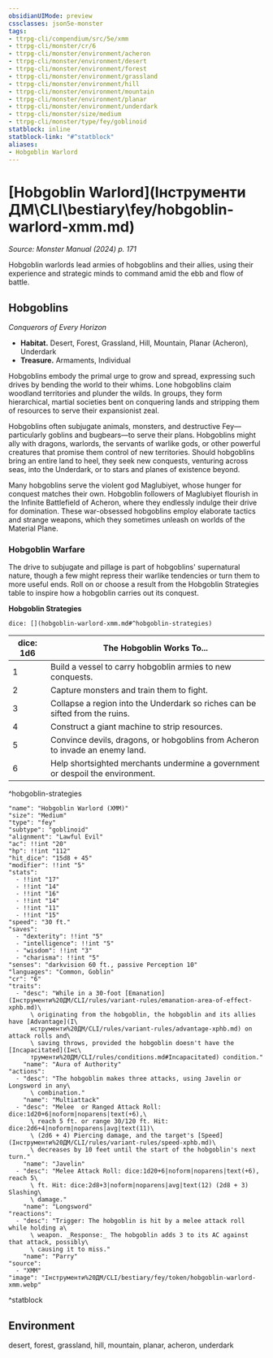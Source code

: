 ```yaml
---
obsidianUIMode: preview
cssclasses: json5e-monster
tags:
- ttrpg-cli/compendium/src/5e/xmm
- ttrpg-cli/monster/cr/6
- ttrpg-cli/monster/environment/acheron
- ttrpg-cli/monster/environment/desert
- ttrpg-cli/monster/environment/forest
- ttrpg-cli/monster/environment/grassland
- ttrpg-cli/monster/environment/hill
- ttrpg-cli/monster/environment/mountain
- ttrpg-cli/monster/environment/planar
- ttrpg-cli/monster/environment/underdark
- ttrpg-cli/monster/size/medium
- ttrpg-cli/monster/type/fey/goblinoid
statblock: inline
statblock-link: "#^statblock"
aliases:
- Hobgoblin Warlord
---
```

# [Hobgoblin Warlord](Інструменти ДМ\CLI\bestiary\fey/hobgoblin-warlord-xmm.md)
*Source: Monster Manual (2024) p. 171*  

Hobgoblin warlords lead armies of hobgoblins and their allies, using their experience and strategic minds to command amid the ebb and flow of battle.

## Hobgoblins

*Conquerors of Every Horizon*

- **Habitat.** Desert, Forest, Grassland, Hill, Mountain, Planar (Acheron), Underdark  
- **Treasure.** Armaments, Individual  

Hobgoblins embody the primal urge to grow and spread, expressing such drives by bending the world to their whims. Lone hobgoblins claim woodland territories and plunder the wilds. In groups, they form hierarchical, martial societies bent on conquering lands and stripping them of resources to serve their expansionist zeal.

Hobgoblins often subjugate animals, monsters, and destructive Fey—particularly goblins and bugbears—to serve their plans. Hobgoblins might ally with dragons, warlords, the servants of warlike gods, or other powerful creatures that promise them control of new territories. Should hobgoblins bring an entire land to heel, they seek new conquests, venturing across seas, into the Underdark, or to stars and planes of existence beyond.

Many hobgoblins serve the violent god Maglubiyet, whose hunger for conquest matches their own. Hobgoblin followers of Maglubiyet flourish in the Infinite Battlefield of Acheron, where they endlessly indulge their drive for domination. These war-obsessed hobgoblins employ elaborate tactics and strange weapons, which they sometimes unleash on worlds of the Material Plane.

### Hobgoblin Warfare

The drive to subjugate and pillage is part of hobgoblins' supernatural nature, though a few might repress their warlike tendencies or turn them to more useful ends. Roll on or choose a result from the Hobgoblin Strategies table to inspire how a hobgoblin carries out its conquest.

**Hobgoblin Strategies**

`dice: [](hobgoblin-warlord-xmm.md#^hobgoblin-strategies)`

| dice: 1d6 | The Hobgoblin Works To... |
|-----------|---------------------------|
| 1 | Build a vessel to carry hobgoblin armies to new conquests. |
| 2 | Capture monsters and train them to fight. |
| 3 | Collapse a region into the Underdark so riches can be sifted from the ruins. |
| 4 | Construct a giant machine to strip resources. |
| 5 | Convince devils, dragons, or hobgoblins from Acheron to invade an enemy land. |
| 6 | Help shortsighted merchants undermine a government or despoil the environment. |
^hobgoblin-strategies

```statblock
"name": "Hobgoblin Warlord (XMM)"
"size": "Medium"
"type": "fey"
"subtype": "goblinoid"
"alignment": "Lawful Evil"
"ac": !!int "20"
"hp": !!int "112"
"hit_dice": "15d8 + 45"
"modifier": !!int "5"
"stats":
  - !!int "17"
  - !!int "14"
  - !!int "16"
  - !!int "14"
  - !!int "11"
  - !!int "15"
"speed": "30 ft."
"saves":
  - "dexterity": !!int "5"
  - "intelligence": !!int "5"
  - "wisdom": !!int "3"
  - "charisma": !!int "5"
"senses": "darkvision 60 ft., passive Perception 10"
"languages": "Common, Goblin"
"cr": "6"
"traits":
  - "desc": "While in a 30-foot [Emanation](Інструменти%20ДМ/CLI/rules/variant-rules/emanation-area-of-effect-xphb.md)\
      \ originating from the hobgoblin, the hobgoblin and its allies have [Advantage](І\
      нструменти%20ДМ/CLI/rules/variant-rules/advantage-xphb.md) on attack rolls and\
      \ saving throws, provided the hobgoblin doesn't have the [Incapacitated](Інс\
      трументи%20ДМ/CLI/rules/conditions.md#Incapacitated) condition."
    "name": "Aura of Authority"
"actions":
  - "desc": "The hobgoblin makes three attacks, using Javelin or Longsword in any\
      \ combination."
    "name": "Multiattack"
  - "desc": "Melee  or Ranged Attack Roll: dice:1d20+6|noform|noparens|text(+6),\
      \ reach 5 ft. or range 30/120 ft. Hit: dice:2d6+4|noform|noparens|avg|text(11)\
      \ (2d6 + 4) Piercing damage, and the target's [Speed](Інструменти%20ДМ/CLI/rules/variant-rules/speed-xphb.md)\
      \ decreases by 10 feet until the start of the hobgoblin's next turn."
    "name": "Javelin"
  - "desc": "Melee Attack Roll: dice:1d20+6|noform|noparens|text(+6), reach 5\
      \ ft. Hit: dice:2d8+3|noform|noparens|avg|text(12) (2d8 + 3) Slashing\
      \ damage."
    "name": "Longsword"
"reactions":
  - "desc": "Trigger: The hobgoblin is hit by a melee attack roll while holding a\
      \ weapon. _Response:_ The hobgoblin adds 3 to its AC against that attack, possibly\
      \ causing it to miss."
    "name": "Parry"
"source":
  - "XMM"
"image": "Інструменти%20ДМ/CLI/bestiary/fey/token/hobgoblin-warlord-xmm.webp"
```
^statblock

## Environment

desert, forest, grassland, hill, mountain, planar, acheron, underdark